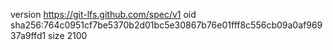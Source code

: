 version https://git-lfs.github.com/spec/v1
oid sha256:764c0951cf7be5370b2d01bc5e30867b76e01fff8c556cb09a0af96937a9ffd1
size 2100
